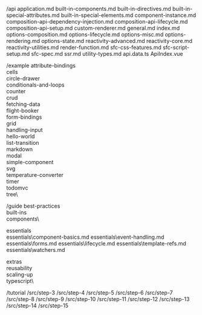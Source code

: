 /api
application.md
built-in-components.md
built-in-directives.md
built-in-special-attributes.md
built-in-special-elements.md
component-instance.md
composition-api-dependency-injection.md
composition-api-lifecycle.md
composition-api-setup.md
custom-renderer.md
general.md
index.md
options-composition.md
options-lifecycle.md
options-misc.md
options-rendering.md
options-state.md
reactivity-advanced.md
reactivity-core.md
reactivity-utilities.md
render-function.md
sfc-css-features.md
sfc-script-setup.md
sfc-spec.md
ssr.md
utility-types.md
api.data.ts
ApiIndex.vue

/example
attribute-bindings\
cells\
circle-drawer\
conditionals-and-loops\
counter\
crud\
fetching-data\
flight-booker\
form-bindings\
grid\
handling-input\
hello-world\
list-transition\
markdown\
modal\
simple-component\
svg\
temperature-converter\
timer\
todomvc\
tree\

/guide
best-practices\
built-ins\
components\

essentials\
essentials\component-basics.md
essentials\event-handling.md
essentials\forms.md
essentials\lifecycle.md
essentials\template-refs.md
essentials\watchers.md

extras\
reusability\
scaling-up\
typescript\

/tutorial
/src/step-3
/src/step-4
/src/step-5
/src/step-6
/src/step-7
/src/step-8
/src/step-9
/src/step-10
/src/step-11
/src/step-12
/src/step-13
/src/step-14
/src/step-15